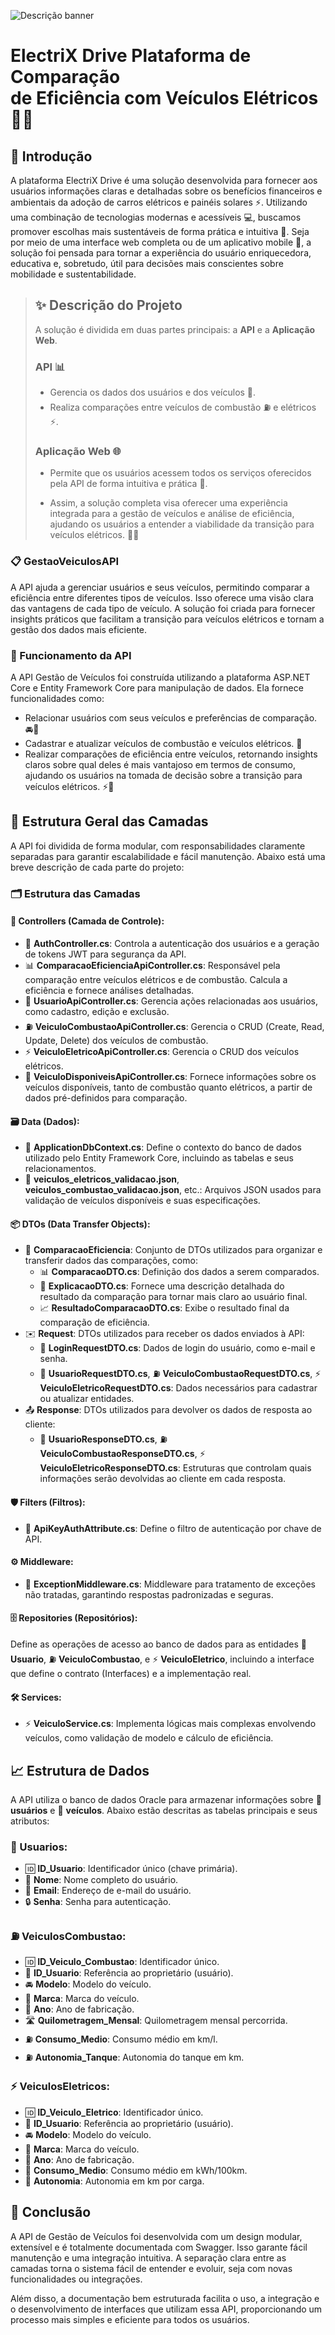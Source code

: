 ![Descrição banner](https://github.com/user-attachments/assets/d24daec2-77c8-4f7c-a83e-1997995ef15b)

# **ElectriX Drive Plataforma de Comparação <br> de Eficiência com Veículos Elétricos** 🚗💡

## 📄 **Introdução**

A plataforma ElectriX Drive é uma solução desenvolvida para fornecer aos usuários informações claras e detalhadas sobre os benefícios financeiros e ambientais da adoção de carros elétricos e painéis solares ⚡. Utilizando uma combinação de tecnologias modernas e acessíveis 💻, buscamos promover escolhas mais sustentáveis de forma prática e intuitiva 🌱. Seja por meio de uma interface web completa ou de um aplicativo mobile 📱, a solução foi pensada para tornar a experiência do usuário enriquecedora, educativa e, sobretudo, útil para decisões mais conscientes sobre mobilidade e sustentabilidade.

> ## ✨ **Descrição do Projeto**
> 
> A solução é dividida em duas partes principais: a **API** e a **Aplicação Web**.
> 
> ### API 📊
> - Gerencia os dados dos usuários e dos veículos 🚗.
> - Realiza comparações entre veículos de combustão ⛽ e elétricos ⚡.
> 
> ### Aplicação Web 🌐
> - Permite que os usuários acessem todos os serviços oferecidos pela API de forma intuitiva e prática 📱.
> 
> - Assim, a solução completa visa oferecer uma experiência integrada para a gestão de veículos e análise de eficiência, ajudando os usuários a entender a viabilidade da transição para veículos elétricos. 🚗💡

### 📋 GestaoVeiculosAPI

A API ajuda a gerenciar usuários e seus veículos, permitindo comparar a eficiência entre diferentes tipos de veículos. Isso oferece uma visão clara das vantagens de cada tipo de veículo. A solução foi criada para fornecer insights práticos que facilitam a transição para veículos elétricos e tornam a gestão dos dados mais eficiente.

### 🚀 Funcionamento da API

A API Gestão de Veículos foi construída utilizando a plataforma ASP.NET Core e Entity Framework Core para manipulação de dados. Ela fornece funcionalidades como:

- Relacionar usuários com seus veículos e preferências de comparação. 🚘👥
- Cadastrar e atualizar veículos de combustão e veículos elétricos. 🔄
- Realizar comparações de eficiência entre veículos, retornando insights claros sobre qual deles é mais vantajoso em termos de consumo, ajudando os usuários na tomada de decisão sobre a transição para veículos elétricos. ⚡🔋

## 📑 Estrutura Geral das Camadas

A API foi dividida de forma modular, com responsabilidades claramente separadas para garantir escalabilidade e fácil manutenção. Abaixo está uma breve descrição de cada parte do projeto:

### 🗂️ Estrutura das Camadas

#### 📂 Controllers (Camada de Controle):

- 🔑 **AuthController.cs**: Controla a autenticação dos usuários e a geração de tokens JWT para segurança da API.
- 📊 **ComparacaoEficienciaApiController.cs**: Responsável pela comparação entre veículos elétricos e de combustão. Calcula a eficiência e fornece análises detalhadas.
- 👤 **UsuarioApiController.cs**: Gerencia ações relacionadas aos usuários, como cadastro, edição e exclusão.
- ⛽ **VeiculoCombustaoApiController.cs**: Gerencia o CRUD (Create, Read, Update, Delete) dos veículos de combustão.
- ⚡ **VeiculoEletricoApiController.cs**: Gerencia o CRUD dos veículos elétricos.
- 🚙 **VeiculoDisponiveisApiController.cs**: Fornece informações sobre os veículos disponíveis, tanto de combustão quanto elétricos, a partir de dados pré-definidos para comparação.

#### 🗃️ Data (Dados):

- 📄 **ApplicationDbContext.cs**: Define o contexto do banco de dados utilizado pelo Entity Framework Core, incluindo as tabelas e seus relacionamentos.
- 📁 **veiculos_eletricos_validacao.json**, **veiculos_combustao_validacao.json**, etc.: Arquivos JSON usados para validação de veículos disponíveis e suas especificações.

#### 📦 DTOs (Data Transfer Objects):

- 🔄 **ComparacaoEficiencia**: Conjunto de DTOs utilizados para organizar e transferir dados das comparações, como:
  - 📊 **ComparacaoDTO.cs**: Definição dos dados a serem comparados.
  - 📝 **ExplicacaoDTO.cs**: Fornece uma descrição detalhada do resultado da comparação para tornar mais claro ao usuário final.
  - 📈 **ResultadoComparacaoDTO.cs**: Exibe o resultado final da comparação de eficiência.
- ✉️ **Request**: DTOs utilizados para receber os dados enviados à API:
  - 🔐 **LoginRequestDTO.cs**: Dados de login do usuário, como e-mail e senha.
  - 👤 **UsuarioRequestDTO.cs**, ⛽ **VeiculoCombustaoRequestDTO.cs**, ⚡ **VeiculoEletricoRequestDTO.cs**: Dados necessários para cadastrar ou atualizar entidades.
- 📤 **Response**: DTOs utilizados para devolver os dados de resposta ao cliente:
  - 👤 **UsuarioResponseDTO.cs**, ⛽ **VeiculoCombustaoResponseDTO.cs**, ⚡ **VeiculoEletricoResponseDTO.cs**: Estruturas que controlam quais informações serão devolvidas ao cliente em cada resposta.

#### 🛡️ Filters (Filtros):

- 🔑 **ApiKeyAuthAttribute.cs**: Define o filtro de autenticação por chave de API.

#### ⚙️ Middleware:

- 🚨 **ExceptionMiddleware.cs**: Middleware para tratamento de exceções não tratadas, garantindo respostas padronizadas e seguras.

#### 🗄️ Repositories (Repositórios):

Define as operações de acesso ao banco de dados para as entidades 👤 **Usuario**, ⛽ **VeiculoCombustao**, e ⚡ **VeiculoEletrico**, incluindo a interface que define o contrato (Interfaces) e a implementação real.

#### 🛠️ Services:

- ⚡ **VeiculoService.cs**: Implementa lógicas mais complexas envolvendo veículos, como validação de modelo e cálculo de eficiência.

## 📈 Estrutura de Dados

A API utiliza o banco de dados Oracle para armazenar informações sobre 👤 **usuários** e 🚗 **veículos**. Abaixo estão descritas as tabelas principais e seus atributos:

### 👤 Usuarios:

- 🆔 **ID_Usuario**: Identificador único (chave primária).
- 📛 **Nome**: Nome completo do usuário.
- 📧 **Email**: Endereço de e-mail do usuário.
- 🔒 **Senha**: Senha para autenticação.

### ⛽ VeiculosCombustao:

- 🆔 **ID_Veiculo_Combustao**: Identificador único.
- 👤 **ID_Usuario**: Referência ao proprietário (usuário).
- 🚘 **Modelo**: Modelo do veículo.
- 🏢 **Marca**: Marca do veículo.
- 📅 **Ano**: Ano de fabricação.
- 🛣️ **Quilometragem_Mensal**: Quilometragem mensal percorrida.
- ⛽ **Consumo_Medio**: Consumo médio em km/l.
- ⛽ **Autonomia_Tanque**: Autonomia do tanque em km.

### ⚡ VeiculosEletricos:

- 🆔 **ID_Veiculo_Eletrico**: Identificador único.
- 👤 **ID_Usuario**: Referência ao proprietário (usuário).
- 🚘 **Modelo**: Modelo do veículo.
- 🏢 **Marca**: Marca do veículo.
- 📅 **Ano**: Ano de fabricação.
- 🔋 **Consumo_Medio**: Consumo médio em kWh/100km.
- 🔋 **Autonomia**: Autonomia em km por carga.

## 📏 Conclusão

A API de Gestão de Veículos foi desenvolvida com um design modular, extensível e é totalmente documentada com Swagger. Isso garante fácil manutenção e uma integração intuitiva. A separação clara entre as camadas torna o sistema fácil de entender e evoluir, seja com novas funcionalidades ou integrações.

Além disso, a documentação bem estruturada facilita o uso, a integração e o desenvolvimento de interfaces que utilizam essa API, proporcionando um processo mais simples e eficiente para todos os usuários.
